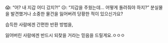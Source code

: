 😱: “어? 내 지갑 어디 갔지?!”
😥: “지갑을 주웠는데… 어떻게 돌려줘야 하지?”
분실물을 발견했거나 소중한 물건을 잃어버려 당황한 적이 있으신가요?

습득한 사람에겐 간편한 반환 방법을,

잃어버린 사람에겐 반드시 되찾을 거라는 믿음을 드릴게요.ㅇㅇㅇ
